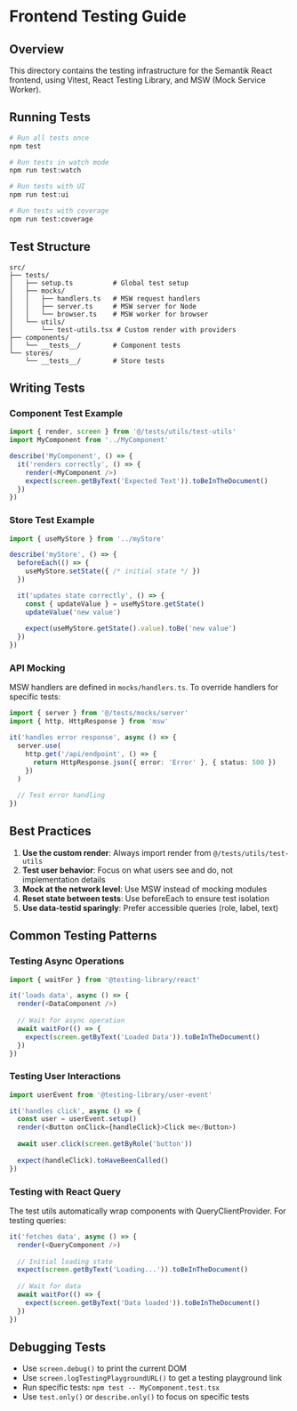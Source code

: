 # Frontend Testing Guide

## Overview
This directory contains the testing infrastructure for the Semantik React frontend, using Vitest, React Testing Library, and MSW (Mock Service Worker).

## Running Tests

```bash
# Run all tests once
npm test

# Run tests in watch mode
npm run test:watch

# Run tests with UI
npm run test:ui

# Run tests with coverage
npm run test:coverage
```

## Test Structure

```
src/
├── tests/
│   ├── setup.ts          # Global test setup
│   ├── mocks/
│   │   ├── handlers.ts   # MSW request handlers
│   │   ├── server.ts     # MSW server for Node
│   │   └── browser.ts    # MSW worker for browser
│   └── utils/
│       └── test-utils.tsx # Custom render with providers
├── components/
│   └── __tests__/        # Component tests
└── stores/
    └── __tests__/        # Store tests
```

## Writing Tests

### Component Test Example

```typescript
import { render, screen } from '@/tests/utils/test-utils'
import MyComponent from '../MyComponent'

describe('MyComponent', () => {
  it('renders correctly', () => {
    render(<MyComponent />)
    expect(screen.getByText('Expected Text')).toBeInTheDocument()
  })
})
```

### Store Test Example

```typescript
import { useMyStore } from '../myStore'

describe('myStore', () => {
  beforeEach(() => {
    useMyStore.setState({ /* initial state */ })
  })

  it('updates state correctly', () => {
    const { updateValue } = useMyStore.getState()
    updateValue('new value')
    
    expect(useMyStore.getState().value).toBe('new value')
  })
})
```

### API Mocking

MSW handlers are defined in `mocks/handlers.ts`. To override handlers for specific tests:

```typescript
import { server } from '@/tests/mocks/server'
import { http, HttpResponse } from 'msw'

it('handles error response', async () => {
  server.use(
    http.get('/api/endpoint', () => {
      return HttpResponse.json({ error: 'Error' }, { status: 500 })
    })
  )
  
  // Test error handling
})
```

## Best Practices

1. **Use the custom render**: Always import render from `@/tests/utils/test-utils`
2. **Test user behavior**: Focus on what users see and do, not implementation details
3. **Mock at the network level**: Use MSW instead of mocking modules
4. **Reset state between tests**: Use beforeEach to ensure test isolation
5. **Use data-testid sparingly**: Prefer accessible queries (role, label, text)

## Common Testing Patterns

### Testing Async Operations

```typescript
import { waitFor } from '@testing-library/react'

it('loads data', async () => {
  render(<DataComponent />)
  
  // Wait for async operation
  await waitFor(() => {
    expect(screen.getByText('Loaded Data')).toBeInTheDocument()
  })
})
```

### Testing User Interactions

```typescript
import userEvent from '@testing-library/user-event'

it('handles click', async () => {
  const user = userEvent.setup()
  render(<Button onClick={handleClick}>Click me</Button>)
  
  await user.click(screen.getByRole('button'))
  
  expect(handleClick).toHaveBeenCalled()
})
```

### Testing with React Query

The test utils automatically wrap components with QueryClientProvider. For testing queries:

```typescript
it('fetches data', async () => {
  render(<QueryComponent />)
  
  // Initial loading state
  expect(screen.getByText('Loading...')).toBeInTheDocument()
  
  // Wait for data
  await waitFor(() => {
    expect(screen.getByText('Data loaded')).toBeInTheDocument()
  })
})
```

## Debugging Tests

- Use `screen.debug()` to print the current DOM
- Use `screen.logTestingPlaygroundURL()` to get a testing playground link
- Run specific tests: `npm test -- MyComponent.test.tsx`
- Use `test.only()` or `describe.only()` to focus on specific tests